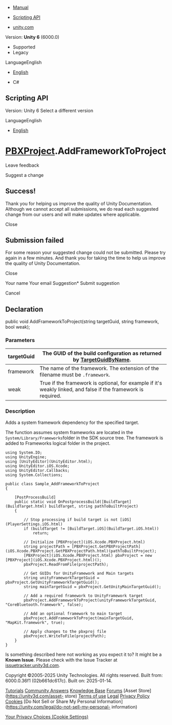 [ ]()

  * [Manual](../Manual/index.html)
  * [Scripting API](../ScriptReference/index.html)

  * [unity.com](https://unity.com/)

Version: **Unity 6** (6000.0)

  * Supported
  * Legacy

LanguageEnglish

  * [English]()

  * C#

[ ](https://docs.unity3d.com)

## Scripting API

Version: Unity 6 Select a different version

LanguageEnglish

  * [English]()

#  [PBXProject](iOS.Xcode.PBXProject.html).AddFrameworkToProject

Leave feedback

Suggest a change

## Success!

Thank you for helping us improve the quality of Unity Documentation. Although
we cannot accept all submissions, we do read each suggested change from our
users and will make updates where applicable.

Close

## Submission failed

For some reason your suggested change could not be submitted. Please <a>try
again</a> in a few minutes. And thank you for taking the time to help us
improve the quality of Unity Documentation.

Close

Your name Your email Suggestion* Submit suggestion

Cancel

[ ]()

## Declaration

public void AddFrameworkToProject(string targetGuid, string framework, bool
weak);

### Parameters

targetGuid | The GUID of the build configuration as returned by [TargetGuidByName](iOS.Xcode.PBXProject.TargetGuidByName.html).  
---|---  
framework | The name of the framework. The extension of the filename must be `.framework`.  
weak | True if the framework is optional, for example if it's weakly linked, and false if the framework is required.  
  
### Description

Adds a system framework dependency for the specified target.

The function assumes system frameworks are located in the
`System/Library/Frameworks`folder in the SDK source tree. The framework is
added to Frameworks logical folder in the project.

    
    
    using System.IO;
    using UnityEngine;
    using [UnityEditor](UnityEditor.html);
    using UnityEditor.iOS.Xcode;
    using UnityEditor.Callbacks;
    using System.Collections;  
      
    public class Sample_AddFrameworkToProject
    {  
      
        [PostProcessBuild]
        public static void OnPostprocessBuild([BuildTarget](BuildTarget.html) buildTarget, string pathToBuiltProject)
        {  
      
            // Stop processing if build target is not [iOS](PlayerSettings.iOS.html)
            if (buildTarget != [BuildTarget.iOS](BuildTarget.iOS.html))
                return;  
      
            // Initialize [PBXProject](iOS.Xcode.PBXProject.html)
            string projectPath = [PBXProject.GetPBXProjectPath](iOS.Xcode.PBXProject.GetPBXProjectPath.html)(pathToBuiltProject);
            [PBXProject](iOS.Xcode.PBXProject.html) pbxProject = new [PBXProject](iOS.Xcode.PBXProject.html)();
            pbxProject.ReadFromFile(projectPath);  
      
            // Get GUIDs for UnityFramework and Main targets
            string unityFrameworkTargetGuid = pbxProject.GetUnityFrameworkTargetGuid();
            string mainTargetGuid = pbxProject.GetUnityMainTargetGuid();  
      
            // Add a required framework to UnityFramework target 
            pbxProject.AddFrameworkToProject(unityFrameworkTargetGuid, "CoreBluetooth.framework", false);  
      
            // Add an optional framework to main target
            pbxProject.AddFrameworkToProject(mainTargetGuid, "MapKit.framework", true);  
      
            // Apply changes to the pbxproj file
            pbxProject.WriteToFile(projectPath);
        }
    }

Is something described here not working as you expect it to? It might be a
**Known Issue**. Please check with the Issue Tracker at
[issuetracker.unity3d.com](https://issuetracker.unity3d.com).

Copyright ©2005-2025 Unity Technologies. All rights reserved. Built from:
6000.0.36f1 (02b661dc617c). Built on: 2025-01-14.

[Tutorials](https://unity3d.com/learn) [Community
Answers](https://answers.unity3d.com) [Knowledge
Base](https://support.unity3d.com/hc/en-us)
[Forums](https://forum.unity3d.com) [Asset Store](https://unity3d.com/asset-
store) [Terms of use](https://docs.unity3d.com/Manual/TermsOfUse.html)
[Legal](https://unity.com/legal) [Privacy
Policy](https://unity.com/legal/privacy-policy)
[Cookies](https://unity.com/legal/cookie-policy) [Do Not Sell or Share My
Personal Information](https://unity.com/legal/do-not-sell-my-personal-
information)

[Your Privacy Choices (Cookie Settings)](javascript:void\(0\);)

